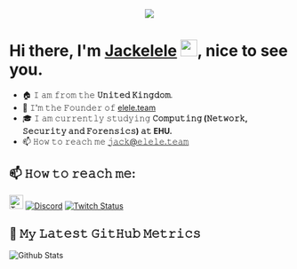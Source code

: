 <div align="center">
 <img src="https://readme-typing-svg.herokuapp.com?center=true&lines=Hello+World!;I+am+Jackelele;Welcome+to+my+profile!">

 </div>
 <h1>Hi there, I'm <a href="https://www.jack.elele.dev/">Jackelele</a> <img src="https://emojis.slackmojis.com/emojis/images/1579216111/7550/pikachu_wave.gif?1579216111" width="30"/>, nice to see you.</h1>

- 🏠 𝙸 𝚊𝚖 𝚏𝚛𝚘𝚖 𝚝𝚑𝚎 <b>𝚄𝚗𝚒𝚝𝚎𝚍 𝙺𝚒𝚗𝚐𝚍𝚘𝚖</b>.
- 💼 𝙸'𝚖 𝚝𝚑𝚎 𝙵𝚘𝚞𝚗𝚍𝚎𝚛 𝚘𝚏 [elele.team](https://elele.team)
- 🎓 𝙸 𝚊𝚖 𝚌𝚞𝚛𝚛𝚎𝚗𝚝𝚕𝚢 𝚜𝚝𝚞𝚍𝚢𝚒𝚗𝚐 **𝙲𝚘𝚖𝚙𝚞𝚝𝚒𝚗𝚐 (𝙽𝚎𝚝𝚠𝚘𝚛𝚔, 𝚂𝚎𝚌𝚞𝚛𝚒𝚝𝚢 𝚊𝚗𝚍 𝙵𝚘𝚛𝚎𝚗𝚜𝚒𝚌𝚜) 𝚊𝚝 EHU.**
- 📫 𝙷𝚘𝚠 𝚝𝚘 𝚛𝚎𝚊𝚌𝚑 𝚖𝚎 𝚓𝚊𝚌𝚔@𝚎𝚕𝚎𝚕𝚎.𝚝𝚎𝚊𝚖


## 📫 𝙷𝚘𝚠 𝚝𝚘 𝚛𝚎𝚊𝚌𝚑 𝚖𝚎:
 <a href="https://twitter.com/Jackelele_"><img alt="Twitter" src="https://i.imgur.com/JEatbyV.png" width="25"></a>
 <a href="https://discord.gg/hJuVz6c"><img alt="Discord" src="https://img.shields.io/discord/557259781199626240"></a>
 <a href="https://twitch.tv/JackeleleHD"><img alt="Twitch Status" src="https://img.shields.io/twitch/status/JackeleleHD?style=social"></a>
</div>  

## 🔔 𝙼𝚢 𝙻𝚊𝚝𝚎𝚜𝚝 𝙶𝚒𝚝𝙷𝚞𝚋 𝙼𝚎𝚝𝚛𝚒𝚌𝚜

 <img src="https://metrics.lecoq.io/Jackelele?template=classic&base.header=0&languages=1&lines=1&notable=1&pagespeed=1&languages.limit=8&languages.sections=most-used&languages.colors=github&languages.threshold=0%25&languages.indepth=false&languages.recent.load=300&languages.recent.days=14&notable.repositories=false&pagespeed.url=.user.website&pagespeed.detailed=false&pagespeed.screenshot=false&config.timezone=Europe%2FLondon" alt="Github Stats" />

